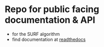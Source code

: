 
# Repo for public facing documentation & API
- for the SURF algorithm
- find documentation at [readthedocs](https://surf-doc.readthedocs.io)
